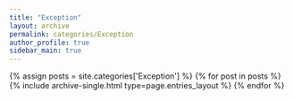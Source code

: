 ```yaml
---
title: "Exception"
layout: archive
permalink: categories/Exception
author_profile: true
sidebar_main: true
---
```


{% assign posts = site.categories['Exception'] %}
{% for post in posts %} {% include archive-single.html type=page.entries_layout %} {% endfor %}
